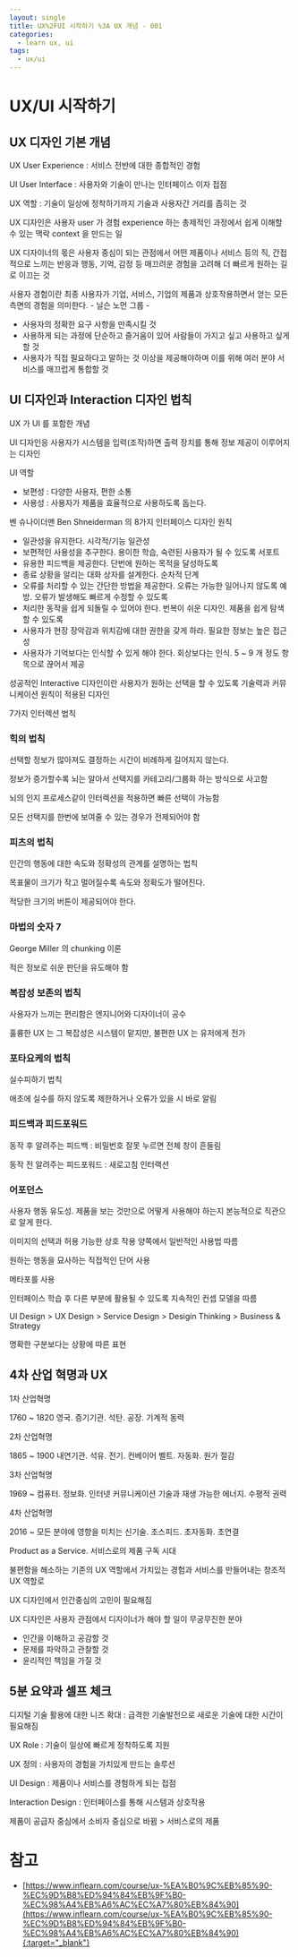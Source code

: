 ```yaml
---
layout: single
title: UX%2FUI 시작하기 %3A UX 개념 - 001
categories: 
  - learn ux, ui
tags: 
  - ux/ui
---
```


# UX/UI 시작하기

## UX 디자인 기본 개념

UX User Experience : 서비스 전반에 대한 종합적인 경험

UI User Interface : 사용자와 기술이 만나는 인터페이스 이자 접점

UX 역할 : 기술이 일상에 정착하기까지 기술과 사용자간 거리를 좁히는 것

UX 디자인은 사용자 user 가 경험 experience 하는 총제적인 과정에서 쉽게 이해할 수 있는 맥락 context 을 만드는 일

UX 디자이너의 몫은 사용자 중심이 되는 관점에서 어떤 제품이나 서비스 등의 직, 간접적으로 느끼는 반응과 행동, 기억, 감정 등 매끄려운 경험을 고려해 더 빠르게 원하는 길로 이끄는 것

사용자 경험이란 최종 사용자가 기업, 서비스, 기업의 제품과 상호작용하면서 얻는 모든 측면의 경험을 의미한다. - 닐슨 노먼 그룹 -

- 사용자의 정확한 요구 사항을 만족시킬 것
- 사용하게 되는 과정에 단순하고 즐거움이 있어 사람들이 가지고 싶고 사용하고 싶게 할 것
- 사용자가 직접 필요하다고 말하는 것 이상을 제공해야하며 이를 위해 여러 분야 서비스를 매끄럽게 통합할 것

## UI 디자인과 Interaction 디자인 법칙

UX 가 UI 를 포함한 개념

UI 디자인응 사용자가 시스템을 입력(조작)하면 출력 장치를 통해 정보 제공이 이루어지는 디자인

UI 역할

- 보편성 : 다양한 사용자, 편한 소통
- 사용성 : 사용자가 제품을 효율적으로 사용하도록 돕는다.

벤 슈나이더맨 Ben Shneiderman 의 8가지 인터페이스 디자인 원칙

- 일관성을 유지한다. 시각적/기능 일관성
- 보편적인 사용성을 추구한다. 용이한 학습, 숙련된 사용자가 될 수 있도록 서포트
- 유용한 피드백을 제공한다. 단번에 원하는 목적을 달성하도록
- 종료 상황을 알리는 대화 상자를 설계한다. 순차적 단계
- 오류를 처리할 수 있는 간단한 방법을 제공한다. 오류는 가능한 일어나지 않도록 예방. 오류가 발생해도 빠르게 수정할 수 있도록
- 처리한 동작을 쉽게 되돌릴 수 있어야 한다. 번복이 쉬운 디자인. 제품을 쉽게 탐색할 수 있도록
- 사용자가 현장 장악감과 위치감에 대한 권한을 갖게 하라. 필요한 정보는 높은 접근성
- 사용자가 기억보다는 인식할 수 있게 해야 한다. 회상보다는 인식. 5 ~ 9 개 정도 항목으로 끊어서 제공

성공적인 Interactive 디자인이란 사용자가 원하는 선택을 할 수 있도록 기술력과 커뮤니케이션 원칙이 적용된 디자인

7가지 인터렉션 법칙

### 힉의 법칙

선택할 정보가 많아져도 결정하는 시간이 비례하게 길어지지 않는다.

정보가 증가할수록 뇌는 알아서 선택지를 카테고리/그룹화 하는 방식으로 사고함

뇌의 인지 프로세스같이 인터렉션을 적용하면 빠른 선택이 가능함

모든 선택지를 한번에 보여줄 수 있는 경우가 전제되어야 함

### 피츠의 법칙

인간의 행동에 대한 속도와 정확성의 관계를 설명하는 법칙

목표물이 크기가 작고 멀어질수록 속도와 정확도가 떨어진다.

적당한 크기의 버튼이 제공되어야 한다.

### 마법의 숫자 7

George Miller 의 chunking 이론

적은 정보로 쉬운 판단을 유도해야 함

### 복잡성 보존의 법칙

사용자가 느끼는 편리함은 엔지니어와 디자이너이 공수

훌륭한 UX 는 그 복잡성은 시스템이 맡지만, 불편한 UX 는 유저에게 전가

### 포타요케의 법칙

실수피하기 법칙

애초에 실수를 하지 않도록 제한하거나 오류가 있을 시 바로 알림

### 피드백과 피드포워드

동작 후 알려주는 피드백 : 비밀번호 잘못 누르면 전체 창이 흔들림

동작 전 알려주는 피드포워드 : 새로고침 인터랙션

### 어포던스

사용자 행동 유도성. 제품을 보는 것만으로 어떻게 사용해야 하는지 본능적으로 직관으로 알게 한다.

이미지의 선택과 허용 가능한 상호 작용 양쪽에서 일반적인 사용법 따름

원하는 행동을 묘사하는 직접적인 단어 사용

메타포를 사용

인터페이스 학습 후 다른 부분에 활용될 수 있도록 지속적인 컨셉 모델을 따름

UI Design > UX Design > Service Design > Desigin Thinking > Business & Strategy

명확한 구분보다는 상황에 따른 표현

## 4차 산업 혁명과 UX

1차 산업혁명

1760 ~ 1820 영국. 증기기관. 석탄. 공장. 기계적 동력

2차 산업혁명

1865 ~ 1900 내연기관. 석유. 전기. 컨베이어 벨트. 자동화. 원가 절감

3차 산업혁명

1969 ~ 컴퓨터. 정보화. 인터넷 커뮤니케이션 기술과 재생 가능한 에너지. 수평적 권력

4차 산업혁명

2016 ~ 모든 분야에 영향을 미치는 신기술. 초스피드. 초자동화. 초연결

Product as a Service. 서비스로의 제품 구독 시대

불편함을 해소하는 기존의 UX 역할에서 가치있는 경험과 서비스를 만들어내는 창조적 UX 역할로

UX 디자인에서 인간중심의 고민이 필요해짐

UX 디자인은 사용자 관점에서 디자이너가 해야 할 일이 무궁무진한 분야

- 인간을 이해하고 공감할 것
- 문제를 파악하고 관찰할 것
- 윤리적인 책임을 가질 것

## 5분 요약과 셀프 체크

디지털 기술 활용에 대한 니즈 확대 : 급격한 기술발전으로 새로운 기술에 대한 시간이 필요해짐

UX Role : 기술이 일상에 빠르게 정착하도록 지원

UX 정의 : 사용자의 경험을 가치있게 만드는 솔루션

UI Design : 제품이나 서비스를 경험하게 되는 접점

Interaction Design : 인터페이스를 통해 시스템과 상호작용

제품이 공급자 중심에서 소비자 중심으로 바뀜 > 서비스로의 제품

# 참고

- [https://www.inflearn.com/course/ux-%EA%B0%9C%EB%85%90-%EC%9D%B8%ED%94%84%EB%9F%B0-%EC%98%A4%EB%A6%AC%EC%A7%80%EB%84%90](https://www.inflearn.com/course/ux-%EA%B0%9C%EB%85%90-%EC%9D%B8%ED%94%84%EB%9F%B0-%EC%98%A4%EB%A6%AC%EC%A7%80%EB%84%90){:target="_blank"}